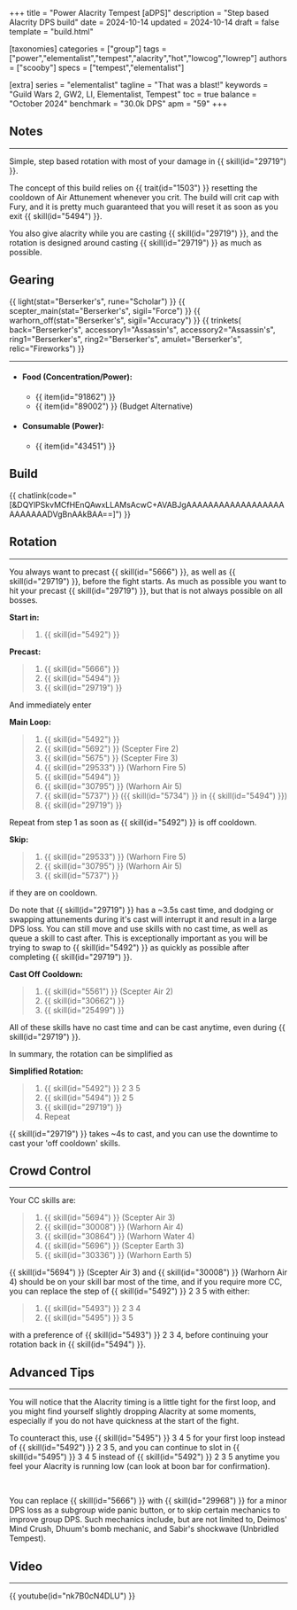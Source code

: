 +++
title = "Power Alacrity Tempest [aDPS]"
description = "Step based Alacrity DPS build"
date = 2024-10-14
updated = 2024-10-14
draft = false
template = "build.html"

[taxonomies]
categories = ["group"]
tags = ["power","elementalist","tempest","alacrity","hot","lowcog","lowrep"]
authors = ["scooby"]
specs = ["tempest","elementalist"]

[extra]
series = "elementalist"
tagline = "That was a blast!"
keywords = "Guild Wars 2, GW2, LI, Elementalist, Tempest"
toc = true
balance = "October 2024"
benchmark = "30.0k DPS"
apm = "59"
+++

## Notes

---

Simple, step based rotation with most of your damage in {{ skill(id="29719") }}.

The concept of this build relies on {{ trait(id="1503") }} resetting the cooldown of Air Attunement whenever you crit. The build will crit cap with Fury, and it is pretty much guaranteed that you will reset it as soon as you exit {{ skill(id="5494") }}.

You also give alacrity while you are casting {{ skill(id="29719") }}, and the rotation is designed around casting {{ skill(id="29719") }} as much as possible.

## Gearing

{{ light(stat="Berserker's", rune="Scholar") }}
{{ scepter_main(stat="Berserker's", sigil="Force") }}
{{ warhorn_off(stat="Berserker's", sigil="Accuracy") }}
{{ trinkets(
	back="Berserker's",
	accessory1="Assassin's",
	accessory2="Assassin's",
	ring1="Berserker's",
	ring2="Berserker's",
	amulet="Berserker's",
	relic="Fireworks") }}

---

- #### Food (Concentration/Power):
  - {{ item(id="91862") }}
  - {{ item(id="89002") }} (Budget Alternative)
 
- #### Consumable (Power):
  - {{ item(id="43451") }}

## Build

{{ chatlink(code="[&DQYlPSkvMCfHEnQAwxLLAMsAcwC+AVABJgAAAAAAAAAAAAAAAAAAAAAAAAADVgBnAAkBAA==]") }}


## Rotation

---

You always want to precast {{ skill(id="5666") }}, as well as {{ skill(id="29719") }}, before the fight starts. As much as possible you want to hit your precast {{ skill(id="29719") }}, but that is not always possible on all bosses.

**Start in:**
> 1. {{ skill(id="5492") }}

**Precast:**
> 1. {{ skill(id="5666") }}
> 1. {{ skill(id="5494") }}
> 1. {{ skill(id="29719") }}

And immediately enter

**Main Loop:**
> 1. {{ skill(id="5492") }}
> 1. {{ skill(id="5692") }} (Scepter Fire 2)
> 1. {{ skill(id="5675") }} (Scepter Fire 3)
> 1. {{ skill(id="29533") }} (Warhorn Fire 5)
> 1. {{ skill(id="5494") }}
> 1. {{ skill(id="30795") }} (Warhorn Air 5)
> 1. {{ skill(id="5737") }} ({{ skill(id="5734") }} in {{ skill(id="5494") }})
> 1. {{ skill(id="29719") }}

Repeat from step 1 as soon as {{ skill(id="5492") }} is off cooldown. 

**Skip:**
> 1. {{ skill(id="29533") }} (Warhorn Fire 5)
> 1. {{ skill(id="30795") }} (Warhorn Air 5)
> 1. {{ skill(id="5737") }}

if they are on cooldown.

Do note that {{ skill(id="29719") }} has a ~3.5s cast time, and dodging or swapping attunements during it's cast will interrupt it and result in a large DPS loss. You can still move and use skills with no cast time, as well as queue a skill to cast after. This is exceptionally important as you will be trying to swap to {{ skill(id="5492") }} as quickly as possible after completing {{ skill(id="29719") }}.

**Cast Off Cooldown:**
> 1. {{ skill(id="5561") }} (Scepter Air 2)
> 1. {{ skill(id="30662") }}
> 1. {{ skill(id="25499") }}

All of these skills have no cast time and can be cast anytime, even during {{ skill(id="29719") }}.

In summary, the rotation can be simplified as

**Simplified Rotation:**
> 1. {{ skill(id="5492") }} 2 3 5
> 1. {{ skill(id="5494") }} 2 5
> 1. {{ skill(id="29719") }}
> 1. Repeat

{{ skill(id="29719") }} takes ~4s to cast, and you can use the downtime to cast your 'off cooldown' skills.

## Crowd Control

---

Your CC skills are:
> 1. {{ skill(id="5694") }} (Scepter Air 3)
> 1. {{ skill(id="30008") }} (Warhorn Air 4)
> 1. {{ skill(id="30864") }} (Warhorn Water 4)
> 1. {{ skill(id="5696") }} (Scepter Earth 3)
> 1. {{ skill(id="30336") }} (Warhorn Earth 5)

{{ skill(id="5694") }} (Scepter Air 3) and {{ skill(id="30008") }} (Warhorn Air 4) should be on your skill bar most of the time, and if you require more CC, you can replace the step of {{ skill(id="5492") }} 2 3 5 with either:
> 1. {{ skill(id="5493") }} 2 3 4
> 1. {{ skill(id="5495") }} 3 5

with a preference of {{ skill(id="5493") }} 2 3 4, before continuing your rotation back in {{ skill(id="5494") }}.

## Advanced Tips

---

You will notice that the Alacrity timing is a little tight for the first loop, and you might find yourself slightly dropping Alacrity at some moments, especially if you do not have quickness at the start of the fight.

To counteract this, use {{ skill(id="5495") }} 3 4 5 for your first loop instead of {{ skill(id="5492") }} 2 3 5, and you can continue to slot in {{ skill(id="5495") }} 3 4 5 instead of {{ skill(id="5492") }} 2 3 5 anytime you feel your Alacrity is running low (can look at boon bar for confirmation).

<div style=‘clear:both;’>&nbsp;</div>

You can replace {{ skill(id="5666") }} with {{ skill(id="29968") }} for a minor DPS loss as a subgroup wide panic button, or to skip certain mechanics to improve group DPS. Such mechanics include, but are not limited to, Deimos' Mind Crush, Dhuum's bomb mechanic, and Sabir's shockwave (Unbridled Tempest).

## Video

---

{{ youtube(id="nk7B0cN4DLU") }}
